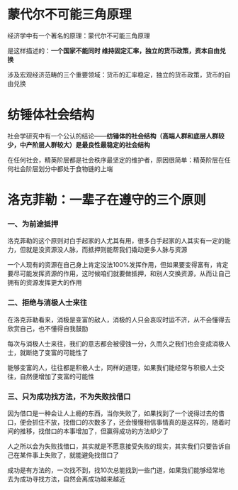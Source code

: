 # 蒙代尔不可能三角原理

经济学中有一个著名的原理：蒙代尔不可能三角原理

是这样描述的：**一个国家不能同时 维持固定汇率，独立的货币政策，资本自由兑换**

涉及宏观经济范畴的三个重要领域：货币的汇率稳定，独立的货币政策，货币的自由兑换



# 纺锤体社会结构

社会学研究中有一个公认的结论——**纺锤体的社会结构（高端人群和底层人群较少，中产阶层人群较大）是最良性最稳定的社会结构**

在任何社会，精英阶层都是社会秩序最坚定的维护者，原因很简单：精英阶层在任何社会阶层划分中都处于食物链的上端



# 洛克菲勒：一辈子在遵守的三个原则

### 一、为前途抵押

洛克菲勒的这个原则对白手起家的人尤其有用，很多白手起家的人其实有一定的能力，但就是没资源没人脉，而抵押则能帮我们撬动更多人脉与资源

一个人现有的资源在自己身上肯定没法100%发挥作用，但如果要变得富有，肯定要尽可能发挥资源的作用，这时候咱们就要做抵押，和别人交换资源，从而让自己拥有的资源发挥更大的作用

### 二、拒绝与消极人士来往

在洛克菲勒看来，消极是变富的敌人，消极的人只会哀叹时运不济，从不会懂得去欣赏自己，也不懂得自我鼓励

每次与消极人士来往，我们的意志都会被侵蚀一分，久而久之我们也会变成消极人士，就断绝了变富的可能性了

能够变富的人，往往都是积极人士，同样的道理，如果我们能经常与积极人士交往，自然便增加了变富的可能性

### 三、只为成功找方法，不为失败找借口

因为借口是一种会让人上瘾的东西，当你失败了，如果找到了一个说得过去的借口，便会抓住不放，找借口的次数多了，还会慢慢相信事情真的是这样的，随着时间的推移，找借口的本事增加了，但赢得成功的方法却少了

人之所以会为失败找借口，其实就是不愿意接受失败的现实，其实我们只要告诉自己在某件事上失败了，就能避免找借口了

成功是有方法的，一次找不到，找10次总能找到一些门道，如果我们能够经常地去为成功寻找方法，自然会离成功越来越近